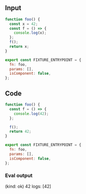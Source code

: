 
## Input

```javascript
function foo() {
  const x = 42;
  const f = () => {
    console.log(x);
  };
  f();
  return x;
}

export const FIXTURE_ENTRYPOINT = {
  fn: foo,
  params: [],
  isComponent: false,
};

```

## Code

```javascript
function foo() {
  const f = () => {
    console.log(42);
  };

  f();
  return 42;
}

export const FIXTURE_ENTRYPOINT = {
  fn: foo,
  params: [],
  isComponent: false,
};

```
      
### Eval output
(kind: ok) 42
logs: [42]